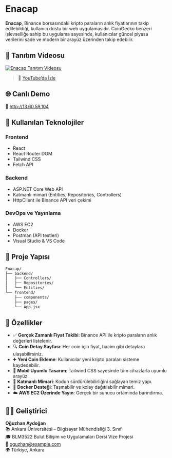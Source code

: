 # Enacap

**Enacap**, Binance borsasındaki kripto paraların anlık fiyatlarının takip edilebildiği, kullanıcı dostu bir web uygulamasıdır. CoinGecko benzeri işlevselliğe sahip bu uygulama sayesinde, kullanıcılar güncel piyasa verilerini sade ve modern bir arayüz üzerinden takip edebilir.

## 🎥 Tanıtım Videosu

[![Enacap Tanıtım Videosu](https://img.youtube.com/vi/EBTi6JkdhDo/0.jpg)](https://youtu.be/EBTi6JkdhDo)

> 📌 [YouTube’da İzle](https://youtu.be/EBTi6JkdhDo)

## 🌐 Canlı Demo

🔗 http://13.60.59.104

## 🚀 Kullanılan Teknolojiler

### Frontend

- React
- React Router DOM
- Tailwind CSS
- Fetch API

### Backend

- ASP.NET Core Web API
- Katmanlı mimari (Entities, Repositories, Controllers)
- HttpClient ile Binance API veri çekimi

### DevOps ve Yayınlama

- AWS EC2
- Docker
- Postman (API testleri)
- Visual Studio & VS Code

## 📁 Proje Yapısı

```bash
Enacap/
├── backend/
│   ├── Controllers/
│   ├── Repositories/
│   └── Entities/
└── frontend/
    ├── components/
    ├── pages/
    └── App.jsx
```

## 📌 Özellikler

- ✅ **Gerçek Zamanlı Fiyat Takibi**: Binance API ile kripto paraların anlık değerleri listelenir.
- 🔍 **Coin Detay Sayfası**: Her coin için fiyat, hacim gibi detaylara ulaşabilirsiniz.
- ➕ **Yeni Coin Ekleme**: Kullanıcılar yeni kripto paraları sisteme kaydedebilir.
- 📱 **Mobil Uyumlu Tasarım**: Tailwind CSS sayesinde tüm cihazlarla uyumlu arayüz.
- 🧱 **Katmanlı Mimari**: Kodun sürdürülebilirliğini sağlayan temiz yapı.
- 🐳 **Docker Desteği**: Taşınabilir ve kolay dağıtılabilir mimari.
- ☁️ **AWS EC2 Üzerinde Yayın**: Gerçek bir sunucu ortamında barındırma.

## 👨‍💻 Geliştirici

**Oğuzhan Aydoğan**  
📚 Ankara Üniversitesi – Bilgisayar Mühendisliği 3. Sınıf  
🎓 BLM3522 Bulut Bilişim ve Uygulamaları Dersi Vize Projesi  
📧 oguzhan@example.com  
🌍 Türkiye, Ankara
